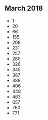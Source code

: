 ## March 2018
- 1
- 20
- 66
- 155
- 208
- 231
- 257
- 280
- 326
- 345
- 387
- 389
- 406
- 448
- 463
- 657
- 760
- 771
